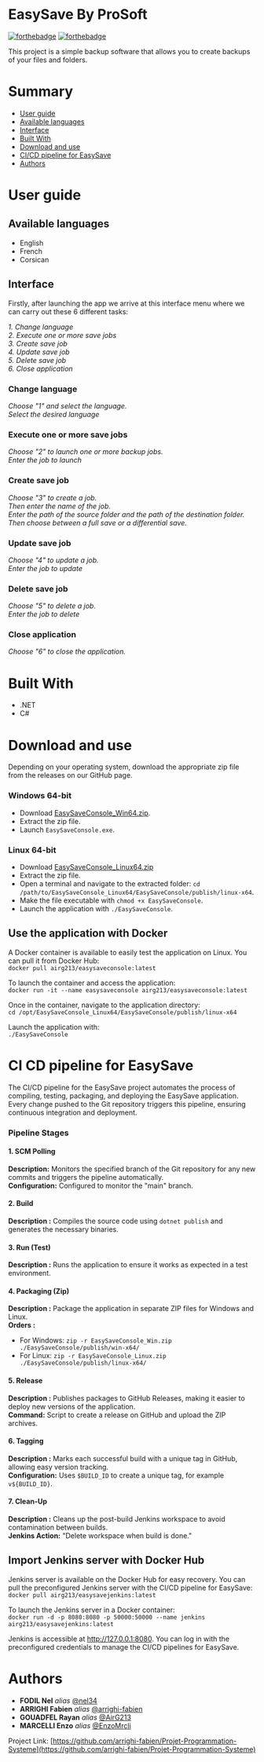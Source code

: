 # EasySave By ProSoft

[![forthebadge](http://forthebadge.com/images/badges/built-with-love.svg)](http://forthebadge.com)  [![forthebadge](http://forthebadge.com/images/badges/powered-by-electricity.svg)](http://forthebadge.com)

This project is a simple backup software that allows you to create backups of your files and folders.

# Summary

 - [User guide](#User-Guide)
 - [Available languages](#Available-languages)
 - [Interface](#Interface)
 - [Built With](#Built-With)
 - [Download and use](#Download-and-use)
 - [CI/CD pipeline for EasySave](#CI-CD-pipeline-for-EasySave)
 - [Authors](#Authors)


# User guide

## Available languages

- English
- French
- Corsican

## Interface 

Firstly, after launching the app we arrive at this interface menu where we can carry out these 6 different tasks:

_1. Change language_ <br>
_2. Execute one or more save jobs_ <br>
_3. Create save job_ <br>
_4. Update save job_ <br>
_5. Delete save job_ <br>
_6. Close application_ <br>

### Change language 
_Choose "1" and select the language._ <br>
_Select the desired language_ <br>

### Execute one or more save jobs
_Choose "2" to launch one or more backup jobs._ <br>
_Enter the job to launch_ <br>

### Create save job
_Choose "3" to create a job._ <br>
_Then enter the name of the job._ <br>
_Enter the path of the source folder and the path of the destination folder._ <br>
_Then choose between a full save or a differential save._ <br>

### Update save job
_Choose "4" to update a job._ <br>
_Enter the job to update_ <br>

### Delete save job
_Choose "5" to delete a job._ <br>
_Enter the job to delete_ <br> 

### Close application
_Choose "6" to close the application._

# Built With

- .NET
- C#

# Download and use

Depending on your operating system, download the appropriate zip file from the releases on our GitHub page.

### Windows 64-bit

- Download [EasySaveConsole_Win64.zip](https://github.com/arrighi-fabien/Projet-Programmation-Systeme/releases/download/JENKINS-v1/EasySaveConsole_Win64.zip). <br>
- Extract the zip file. <br>
- Launch `EasySaveConsole.exe`. <br>

### Linux 64-bit

- Download [EasySaveConsole_Linux64.zip](https://github.com/arrighi-fabien/Projet-Programmation-Systeme/releases/download/JENKINS-v1/EasySaveConsole_Linux64.zip) <br>
- Extract the zip file. <br>
- Open a terminal and navigate to the extracted folder: `cd /path/to/EasySaveConsole_Linux64/EasySaveConsole/publish/linux-x64`. <br>
- Make the file executable with `chmod +x EasySaveConsole`. <br>
- Launch the application with `./EasySaveConsole`. <br>

## Use the application with Docker

A Docker container is available to easily test the application on Linux. You can pull it from Docker Hub: <br>
`docker pull airg213/easysaveconsole:latest` <br>

To launch the container and access the application: <br>
`docker run -it --name easysaveconsole airg213/easysaveconsole:latest` <br>

Once in the container, navigate to the application directory: <br>
`cd /opt/EasySaveConsole_Linux64/EasySaveConsole/publish/linux-x64` <br>

Launch the application with: <br>
`./EasySaveConsole` <br>


# CI CD pipeline for EasySave

The CI/CD pipeline for the EasySave project automates the process of compiling, testing, packaging, and deploying the EasySave application. Every change pushed to the Git repository triggers this pipeline, ensuring continuous integration and deployment.

### Pipeline Stages

#### 1. SCM Polling
**Description:** Monitors the specified branch of the Git repository for any new commits and triggers the pipeline automatically. <br>
**Configuration:** Configured to monitor the "main" branch. <br>

#### 2. Build
**Description :** Compiles the source code using `dotnet publish` and generates the necessary binaries.  <br>

#### 3. Run (Test)
**Description :** Runs the application to ensure it works as expected in a test environment.  <br>

#### 4. Packaging (Zip)
**Description :** Package the application in separate ZIP files for Windows and Linux. <br>
**Orders :** <br>
- For Windows: `zip -r EasySaveConsole_Win.zip ./EasySaveConsole/publish/win-x64/` <br>
- For Linux: `zip -r EasySaveConsole_Linux.zip ./EasySaveConsole/publish/linux-x64/` <br>

#### 5. Release
**Description :** Publishes packages to GitHub Releases, making it easier to deploy new versions of the application. <br>
**Command:** Script to create a release on GitHub and upload the ZIP archives. <br>

#### 6. Tagging
**Description :** Marks each successful build with a unique tag in GitHub, allowing easy version tracking. <br>
**Configuration:** Uses `$BUILD_ID` to create a unique tag, for example `v${BUILD_ID}`. <br>

#### 7. Clean-Up
**Description :** Cleans up the post-build Jenkins workspace to avoid contamination between builds. <br>
**Jenkins Action:** "Delete workspace when build is done." <br>

## Import Jenkins server with Docker Hub

Jenkins server is available on the Docker Hub for easy recovery. You can pull the preconfigured Jenkins server with the CI/CD pipeline for EasySave: <br>
`docker pull airg213/easysavejenkins:latest` <br>

To launch the Jenkins server in a Docker container: <br>
`docker run -d -p 8080:8080 -p 50000:50000 --name jenkins airg213/easysavejenkins:latest` <br>

Jenkins is accessible at http://127.0.0.1:8080. You can log in with the preconfigured credentials to manage the CI/CD pipelines for EasySave. <br>

# Authors 

* **FODIL Nel** _alias_ [@nel34](https://github.com/nel34)
* **ARRIGHI Fabien** _alias_ [@arrighi-fabien](https://github.com/arrighi-fabien)
* **GOUADFEL Rayan** _alias_ [@AirG213](https://github.com/AirG213)
* **MARCELLI Enzo** _alias_ [@EnzoMrcli](https://github.com/EnzoMrcli)

Project Link: [https://github.com/arrighi-fabien/Projet-Programmation-Systeme](https://github.com/arrighi-fabien/Projet-Programmation-Systeme)
